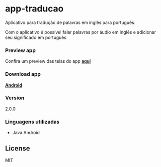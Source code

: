 # app-traducao
 Aplicativo para tradução de palavras em inglês para português.
 
 Com o aplicativo é possível falar palavras por áudio em inglês e adicionar seu significado em português.

### Preview app
Confira um preview das telas do app __[aqui](img/imagens.md)__

### Download app
__[Android](https://mega.nz/#F!WJxj0L4R!0nlwpj5NPnMJ5o1-GBun0w)__

### Version
2.0.0

### Linguagens utilizadas
* Java Android

License
----
MIT
